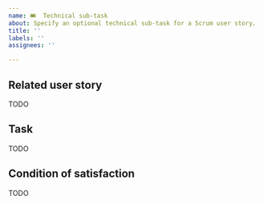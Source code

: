 ```yaml
---
name: 🎟  Technical sub-task
about: Specify an optional technical sub-task for a Scrum user story. 
title: ''
labels: ''
assignees: ''

---
```


## Related user story

TODO
<!-- A technical sub-task always belongs to exactly one story.  The parent user story for this technical sub-task is linked here.   -->

## Task

TODO
<!-- 
- What needs to be done.
-->

## Condition of satisfaction

TODO

<!--
Describe the conditions that will resolve this issue.  The "definition of done".
-->


